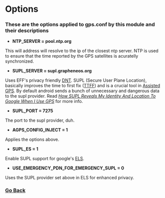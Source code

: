 # Options

### These are the options applied to gps.conf by this module and their descriptions

- **NTP_SERVER = pool.ntp.org**

This will address will resolve to the ip of the closest ntp server. NTP is used to ensure that the time reported by the GPS satellites is acuratelly synchronized. 

- **SUPL_SERVER = supl.grapheneos.org**

Uses EFF's privacy friendly [DNT](https://www.eff.org/dnt-policy).
SUPL (Secure User Plane Location), basically improves the time to first fix ([TTFF](https://en.wikipedia.org/wiki/Time_to_first_fix)) and is a crucial tool in [Assisted GPS](https://en.wikipedia.org/wiki/Assisted_GNSS).
By default android sends a bunch of unnecessary and dangerous data to the supl provider. Read [*How SUPL Reveals My Identity And Location To Google When I Use GPS*](https://blog.wirelessmoves.com/2014/08/supl-reveals-my-identity-and-location-to-google.html) for more info.

- **SUPL_PORT = 7275**

The port to the supl provider, duh.

- **AGPS_CONFIG_INJECT = 1**

Applies the options above.

- **SUPL_ES = 1**

Enable SUPL support for google's [ELS](https://www.android.com/safety/emergency-help/emergency-location-service/).

- **USE_EMERGENCY_PDN_FOR_EMERGENCY_SUPL = 0**

Uses the SUPL provider set above in ELS for enhanced privacy.

### [Go Back](https://github.com/themidnightmaniac/magisk-gcp)
